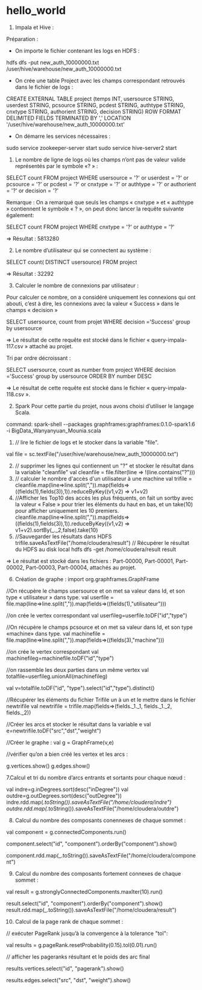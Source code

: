 # hello_world
1. Impala et Hive :


Préparation :


- On importe le fichier contenant les logs en HDFS :


hdfs dfs -put new_auth_10000000.txt /user/hive/warehouse/new_auth_10000000.txt

- On crée une table Project avec les champs correspondant retrouvés dans le fichier de logs : 


CREATE EXTERNAL TABLE project
(temps INT,
usersource STRING,
userdest STRING,
pcsource STRING,
pcdest STRING,
authtype STRING,
cnxtype STRING,
authorient STRING,
decision STRING)
ROW FORMAT DELIMITED
FIELDS TERMINATED BY ','
LOCATION '/user/hive/warehouse/new_auth_10000000.txt'

- On démarre les services nécessaires : 

sudo service zookeeper-server start
sudo service hive-server2 start

1) Le nombre de ligne de logs où les champs n’ont pas de valeur valide représentés par le symbole «? » : 

SELECT count FROM project WHERE usersource = '?' or userdest = '?' or pcsource = '?' or pcdest = '?' or cnxtype = '?' or authtype = '?' or authorient = '?' or decision = '?'

Remarque : On a remarqué que seuls les champs « cnxtype » et « authtype » contiennent le symbole « ? », on peut donc lancer la requête suivante également:
 
SELECT count FROM project WHERE cnxtype = '?' or authtype = '?'

⇒ Résultat : 5813280

2) Le nombre d’utilisateur qui se connectent au système :  

SELECT count( DISTINCT usersource) FROM project

⇒ Résultat : 32292

3) Calculer le nombre de connexions par utilisateur : 

Pour calculer ce nombre, on a considéré uniquement les connexions qui ont abouti, c’est à dire, les connexions avec la valeur « Success » dans le champs « decision »

SELECT usersource, count from projet WHERE decision ='Success' group by usersource 


⇒ Le résultat de cette requête est stocké dans le fichier « query-impala-117.csv » attaché au projet. 

Tri par ordre décroissant : 

SELECT usersource, count as number from project WHERE decision ='Success' group by usersource ORDER BY number DESC

⇒ Le résultat de cette requête est stocké dans le fichier « query-impala-118.csv ».

2. Spark 
Pour cette partie du projet, nous avons choisi d’utiliser le langage Scala. 

command:
spark-shell --packages graphframes:graphframes:0.1.0-spark1.6 -i BigData_Wanyanyuan_Mounia.scala

1. // lire le fichier de logs et le stocker dans la variable "file".

val file = sc.textFile("/user/hive/warehouse/new_auth_10000000.txt") 
 
2. // supprimer les lignes qui contiennent un "?" et stocker le résultat dans la variable "cleanfile"
val cleanfile = file.filter(line => !(line.contains("?")))  
3. // calculer le nombre d'accès d'un utilisateur à une machine 
val trifile = cleanfile.map(line=>line.split(",")).map(fields=>((fields(1),fields(3)),1)).reduceByKey((v1,v2) => v1+v2)   
4. //Afficher les Top10 des accès les plus fréquents, on fait un sortby avec la valeur « False » pour trier les éléments du haut en bas, et un take(10) pour afficher uniquement les 10 premiers. 
cleanfile.map(line=>line.split(",")).map(fields=>((fields(1),fields(3)),1)).reduceByKey((v1,v2) => v1+v2).sortBy(_._2,false).take(10)
5. //Sauvegarder les résultats dans HDFS 
trifile.saveAsTextFile("/home/cloudera/result")
// Récupérer le résultat du HDFS au disk local 
hdfs dfs -get /home/cloudera/result result

⇒ Le résultat est stocké dans les fichiers : Part-00000, Part-00001, Part-00002, Part-00003, Part-00004, attachés au projet. 

6. Création de graphe : 
import org.graphframes.GraphFrame

//On récupère le champs usersource et on met sa valeur dans Id, et son type « utilisateur » dans type. 
val userfile = file.map(line=>line.split(",")).map(fields=>((fields(1),"utilisateur"))) 

//on crée le vertex correspondant 
val userfileg=userfile.toDF("id","type")

//On récupère le champs pcsource et on met sa valeur dans Id, et son type «machine» dans type. 
val machinefile = file.map(line=>line.split(",")).map(fields=>((fields(3),"machine")))

//on crée le vertex correspondant
val machinefileg=machinefile.toDF("id","type")

//on rassemble les deux parties dans un même vertex 
val totalfile=userfileg.unionAll(machinefileg)

val v=totalfile.toDF("id", "type").select("id","type").distinct()

//Récupérer les éléments du fichier Trifile un à un et le mettre dans le fichier newtrifile 
val newtrifile = trifile.map(fields=>(fields._1._1, fields._1._2, fields._2))

//Créer les arcs et stocker le résultat dans la variable e
val e=newtrifile.toDF("src","dst","weight")

//Créer le graphe : 
val g = GraphFrame(v,e) 

//vérifier qu’on a bien créé les vertex et les arcs :

g.vertices.show()
g.edges.show()

7.Calcul et tri du nombre d’arcs entrants et sortants pour chaque nœud : 

val indre=g.inDegrees.sort(desc("inDegree"))
val outdre=g.outDegrees.sort(desc("outDegree"))
indre.rdd.map(_.toString()).saveAsTextFile("/home/cloudera/indre")
outdre.rdd.map(_.toString()).saveAsTextFile("/home/cloudera/outdre")

8. Calcul du nombre des composants conennexes de chaque sommet :


val component = g.connectedComponents.run()

component.select("id", "component").orderBy("component").show()

component.rdd.map(_.toString()).saveAsTextFile("/home/cloudera/component")


9. Calcul du nombre des composants fortement connexes de chaque sommet :


val result = g.stronglyConnectedComponents.maxIter(10).run()

result.select("id", "component").orderBy("component").show()
result.rdd.map(_.toString()).saveAsTextFile("/home/cloudera/result")

10. Calcul de la page rank de chaque sommet :


// exécuter PageRank jusqu’à la convergence à la tolerance "tol":

val results = g.pageRank.resetProbability(0.15).tol(0.01).run()


// afficher les pageranks résultant et le poids des arc final

results.vertices.select("id", "pagerank").show()

results.edges.select("src", "dst", "weight").show()



